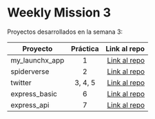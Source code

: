 # Weekly Mission 3

Proyectos desarrollados en la semana 3:

| Proyecto | Práctica | Link al repo |
| ------------- |:-------------:| -----:|
|my_launchx_app|1|[Link al repo](https://github.com/MiguelARojas/my_launchx_app)
|spiderverse|2|[Link al repo](https://github.com/MiguelARojas/spiderverse)
|twitter|3, 4, 5|[Link al repo](https://github.com/MiguelARojas/twitter)
|express_basic|6|[Link al repo](https://github.com/LaunchX-InnovaccionVirtual/MissionNodeJS)
|express_api|7|[Link al repo](https://github.com/LaunchX-InnovaccionVirtual/MissionNodeJS)
